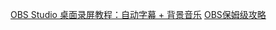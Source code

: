 [OBS Studio 桌面录屏教程：自动字幕 + 背景音乐](https://mp.weixin.qq.com/s/OImYUiD4T8koS0v1Ns7PpQ)
 [OBS保姆级攻略](https://www.bilibili.com/video/BV1kV1jYMEbg/?spm_id_from=333.1007.top_right_bar_window_custom_collection.content.click&vd_source=d1167fc706d8bb4a356a82d19d9d3304)